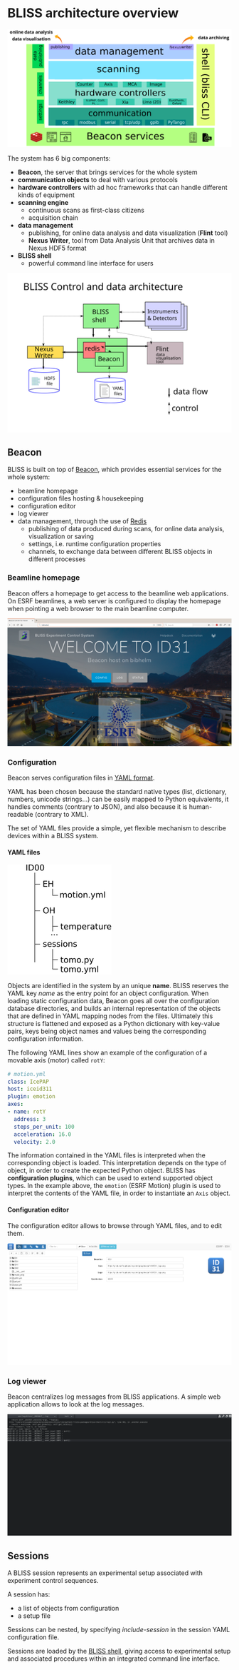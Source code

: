 # BLISS architecture overview

![BLISS architecture](img/bliss_architecture.png)

The system has 6 big components:

* **Beacon**, the server that brings services for the whole system
* **communication objects** to deal with various protocols
* **hardware controllers** with ad hoc frameworks that can handle different kinds of equipment
* **scanning engine**
    - continuous scans as first-class citizens
    - acquisition chain
* **data management**
    - publishing, for online data analysis and data visualization (**Flint** tool)
    - **Nexus Writer**, tool from Data Analysis Unit that archives data in Nexus HDF5 format
* **BLISS shell**
    - powerful command line interface for users

![BLISS data flow](img/bliss_architecture.svg)

## Beacon

BLISS is built on top of [Beacon](beacon.md), which provides essential services for
the whole system:

* beamline homepage
* configuration files hosting & housekeeping
* configuration editor
* log viewer
* data management, through the use of [Redis](http://redis.io)
    - publishing of data produced during scans, for online data analysis, visualization or saving
    - settings, i.e. runtime configuration properties
    - channels, to exchange data between different BLISS objects in different processes

### Beamline homepage

Beacon offers a homepage to get access to the beamline web applications. On ESRF
beamlines, a web server is configured to display the homepage when pointing a
web browser to the main beamline computer.

![Beamline homepage](img/beacon_homepage.png)

### Configuration

Beacon serves configuration files in [YAML format](http://yaml.org).

YAML has been chosen because the standard native types (list, dictionary, numbers, unicode strings...) can be easily mapped to Python equivalents, it handles comments (contrary to JSON), and also because it is human-readable (contrary to XML).

The set of YAML files provide a simple, yet flexible mechanism to describe devices within a BLISS system.

#### YAML files

![YAML tree example](img/yaml_tree.svg)

Objects are identified in the system by an unique **name**. BLISS reserves the YAML key *name* as the entry point for an object configuration.
When loading static configuration data, Beacon goes all over the configuration database directories, and builds an internal representation of the objects that are defined in YAML mapping nodes from the files. Ultimately this structure is flattened and exposed as a Python dictionary with key-value pairs, keys being object names and values being the corresponding configuration information.

The following YAML lines show an example of the configuration of a movable axis (motor) called `rotY`:

```yaml
# motion.yml    
class: IcePAP
host: iceid311
plugin: emotion
axes:
- name: rotY
  address: 3
  steps_per_unit: 100
  acceleration: 16.0
  velocity: 2.0
```

The information contained in the YAML files is interpreted when the corresponding object is loaded. This interpretation depends on the type of object, in order to create the expected Python object. BLISS has **configuration plugins**, which can be used to extend supported object types. In the example above, the `emotion` (ESRF Motion) plugin is used to interpret the contents of the YAML file, in order to instantiate an `Axis` object.

#### Configuration editor

The configuration editor allows to browse through YAML files, and to edit them.

![Configuration editor](img/beacon_config_app.png)

### Log viewer

Beacon centralizes log messages from BLISS applications. A simple web application allows to
look at the log messages.

![Log viewer](img/beacon_log_viewer.png)

## Sessions

A BLISS session represents an experimental setup associated with experiment control sequences.

A session has:

* a list of objects from configuration
* a setup file

Sessions can be nested, by specifying *include-session* in the session YAML configuration file.

Sessions are loaded by the [BLISS shell](bliss_shell.md), giving access to experimental setup and associated procedures within an integrated command line interface.


